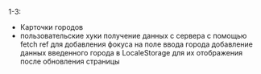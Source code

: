 1-3:
- Карточки городов
- пользовательские хуки
получение данных с сервера с помощью fetch
ref для добавления фокуса на поле ввода города
добавление данных введенного города в LocaleStorage для их отображения после обновления страницы
